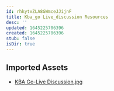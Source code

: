 ```yaml
---
id: rhkytxZLA8GWmceJJijnF
title: Kba_go Live_discussion Resources
desc: ''
updated: 1645225706396
created: 1645225706396
stub: false
isDir: true
---
```

## Imported Assets
- [KBA Go-Live Discussion.jpg](/assets/kba-go-live-discussion.jpg)
